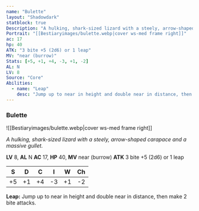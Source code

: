 ```yaml
---
name: "Bulette"
layout: "Shadowdark"
statblock: true
Description: "A hulking, shark-sized lizard with a steely, arrow-shaped carapace and a massive gullet."
Portrait: "[[Bestiaryimages/bulette.webp|cover ws-med frame right]]"
ac: 17
hp: 40
ATK: "3 bite +5 (2d6) or 1 leap"
MV: "near (burrow)"
Stats: [+5, +1, +4, -3, +1, -2]
AL: N
LV: 8
Source: "Core"
Abilities:
  - name: "Leap"
    desc: "Jump up to near in height and double near in distance, then make 2 bite attacks."
---
```


### Bulette

![[Bestiaryimages/bulette.webp|cover ws-med frame right]]

_A hulking, shark-sized lizard with a steely, arrow-shaped carapace and a massive gullet._

**LV** 8, **AL** N
**AC** 17, **HP** 40, **MV** near (burrow)
**ATK** 3 bite +5 (2d6) or 1 leap

|  S  |  D  |  C  |  I  |  W  |  Ch  |
|:---:|:---:|:---:|:---:|:---:|:----:|
| +5 | +1 | +4 | -3 | +1 | -2 |

**Leap:** Jump up to near in height and double near in distance, then make 2 bite attacks.

